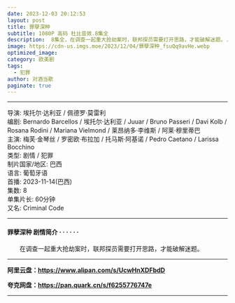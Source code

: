 ```yaml
---
date: 2023-12-03 20:12:53
layout: post
title: 罪孽深种
subtitle: 1080P 高码 杜比音效.8集全
description:  8集全，在调查一起重大抢劫案时，联邦探员需要打开思路，才能破解迷题。...
image: https://cdn-us.imgs.moe/2023/12/04/罪孽深种_fsuQq9avHe.webp
optimized_image: 
category: 欧美剧
tags:
  - 犯罪
author: 对酒当歌
paginate: true
---
```


---

导演: 埃托尔·达利亚 / 佩德罗·莫雷利  
编剧: Bernardo Barcellos / 埃托尔·达利亚 / Juuar / Bruno Passeri / Davi Kolb / Rosana Rodini / Mariana Vielmond / 莱昂纳多·李维斯 / 阿莱·穆里蒂巴  
主演: 梅芙·金琴丝 / 罗密欧·布拉加 / 托马斯·阿基诺 / Pedro Caetano / Larissa Bocchino  
类型: 剧情 / 犯罪  
制片国家/地区: 巴西  
语言: 葡萄牙语  
首播: 2023-11-14(巴西)  
集数: 8  
单集片长: 60分钟  
又名: Criminal Code  

---

#### 罪孽深种 剧情简介 · · · · · ·

　　在调查一起重大抢劫案时，联邦探员需要打开思路，才能破解迷题。

---

**阿里云盘：<https://www.alipan.com/s/UcwHnXDFbdD>**

**夸克网盘：<https://pan.quark.cn/s/f6255776747e>**

---
